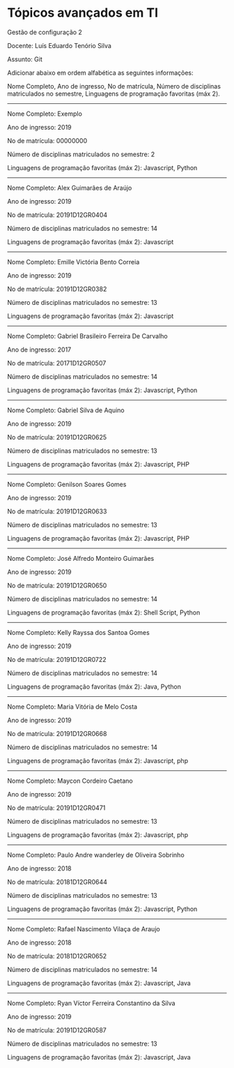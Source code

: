 # Tópicos avançados em TI

Gestão de configuração 2

Docente: Luís Eduardo Tenório Silva 

Assunto: Git

Adicionar abaixo em ordem alfabética as seguintes informações:

Nome Completo, Ano de ingresso, No de matrícula, Número de disciplinas matriculados no semestre, Linguagens de programação favoritas (máx 2).

-------------------------------------------

Nome Completo: Exemplo

Ano de ingresso: 2019

No de matrícula: 00000000

Número de disciplinas matriculados no semestre: 2

Linguagens de programação favoritas (máx 2): Javascript, Python

---------------------------------------------

Nome Completo: Alex Guimarães de Araújo

Ano de ingresso: 2019

No de matrícula: 20191D12GR0404

Número de disciplinas matriculados no semestre: 14

Linguagens de programação favoritas (máx 2): Javascript

---------------------------------------------

Nome Completo: Emille Victória Bento Correia

Ano de ingresso: 2019

No de matrícula: 20191D12GR0382

Número de disciplinas matriculados no semestre: 13

Linguagens de programação favoritas (máx 2): Javascript

---------------------------------------------

Nome Completo: Gabriel Brasileiro Ferreira De Carvalho

Ano de ingresso: 2017

No de matrícula: 20171D12GR0507

Número de disciplinas matriculados no semestre: 14

Linguagens de programação favoritas (máx 2): Javascript, Python

---------------------------------------------

Nome Completo: Gabriel Silva de Aquino

Ano de ingresso: 2019

No de matrícula: 20191D12GR0625

Número de disciplinas matriculados no semestre: 13

Linguagens de programação favoritas (máx 2): Javascript, PHP

---------------------------------------------

Nome Completo: Genilson Soares Gomes

Ano de ingresso: 2019

No de matrícula: 20191D12GR0633

Número de disciplinas matriculados no semestre: 13

Linguagens de programação favoritas (máx 2): Javascript, PHP

-------------------------------------------

Nome Completo: José Alfredo Monteiro Guimarães

Ano de ingresso: 2019

No de matrícula: 20191D12GR0650

Número de disciplinas matriculados no semestre: 14

Linguagens de programação favoritas (máx 2): Shell Script, Python

---------------------------------------------

Nome Completo: Kelly Rayssa dos Santoa Gomes

Ano de ingresso: 2019

No de matrícula: 20191D12GR0722

Número de disciplinas matriculados no semestre: 14

Linguagens de programação favoritas (máx 2): Java, Python

---------------------------------------------


Nome Completo: Maria Vitória de Melo Costa

Ano de ingresso: 2019

No de matrícula: 20191D12GR0668

Número de disciplinas matriculados no semestre: 14

Linguagens de programação favoritas (máx 2): Javascript, php

-------------------------------------------

Nome Completo: Maycon Cordeiro Caetano

Ano de ingresso: 2019

No de matrícula: 20191D12GR0471

Número de disciplinas matriculados no semestre: 13

Linguagens de programação favoritas (máx 2): Javascript, php

-------------------------------------------

Nome Completo: Paulo Andre wanderley de Oliveira Sobrinho 

Ano de ingresso: 2018

No de matrícula: 20181D12GR0644

Número de disciplinas matriculados no semestre: 13

Linguagens de programação favoritas (máx 2): Javascript, Python

---------------------------------------------

Nome Completo: Rafael Nascimento Vilaça de Araujo

Ano de ingresso: 2018

No de matrícula: 20181D12GR0652

Número de disciplinas matriculados no semestre: 14

Linguagens de programação favoritas (máx 2): Javascript, Java

---------------------------------------------

Nome Completo: Ryan Víctor Ferreira Constantino da Silva

Ano de ingresso: 2019

No de matrícula: 20191D12GR0587

Número de disciplinas matriculados no semestre: 13

Linguagens de programação favoritas (máx 2): Javascript, Java